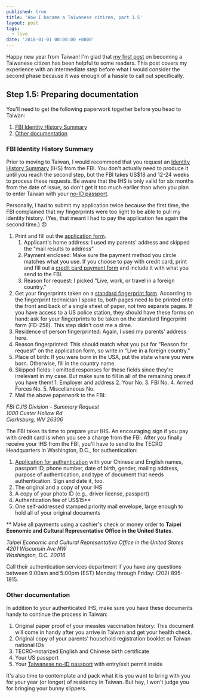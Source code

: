 ```yaml
---
published: true
title: 'How I became a Taiwanese citizen, part 1.5'
layout: post
tags:
  - live
date: '2018-01-01 00:00:00 +0800'
---
```

Happy new year from Taiwan! I'm glad that [my first post][permalink-tw-part1] on becoming a Taiwanese citizen has been helpful to some readers. This post covers my experience with an intermediate step before what I would consider the second phase because it was enough of a hassle to call out specifically.

<!--more-->

## Step 1.5: Preparing documentation

You'll need to get the following paperwork together before you head to Taiwan:

  1. [FBI Identity History Summary](#fbi-identity-history-summary)
  1. [Other documentation](#other-documentation)

### FBI Identity History Summary

Prior to moving to Taiwan, I would recommend that you request an [Identity History Summary](https://www.fbi.gov/services/cjis/identity-history-summary-checks) (IHS) from the FBI. You don't actually need to produce it until you reach the second step, but the FBI takes US$18 and 12-24 weeks to process these requests. Be aware that the IHS is only valid for six months from the date of issue, so don't get it too much earlier than when you plan to enter Taiwan with your [no-ID passport][permalink-tw-part1].

Personally, I had to submit my application twice because the first time, the FBI complained that my fingerprints were too light to be able to pull my identity history. (Yes, that meant I had to pay the application fee again the second time.) :disappointed:

1. Print and fill out the [application form](https://forms.fbi.gov/identity-history-summary-checks-review/q384893984839334.pdf).
    1. Applicant's home address: I used my parents' address and skipped the "mail results to address"
    2. Payment enclosed: Make sure the payment method you circle matches what you use. If you choose to pay with credit card, print and fill out a [credit card payment form](https://www.fbi.gov/file-repository/credit-card-payment-form-121012a.pdf) and include it with what you send to the FBI.
    3. Reason for request: I picked "Live, work, or travel in a foreign country."
2. Get your fingerprints taken on a [standard fingerprint form](https://www.fbi.gov/file-repository/standard-fingerprint-form-fd-258-1.pdf). According to the fingerprint technician I spoke to, both pages need to be printed onto the front and back of a single sheet of paper, not two separate pages. If you have access to a US police station, they should have these forms on hand: ask for your fingerprints to be taken on the standard fingerprint form (FD-258). This step didn't cost me a dime.
  1. Residence of person fingerprinted: Again, I used my parents' address here.
  2. Reason fingerprinted: This should match what you put for "Reason for request" on the application form, so write in "Live in a foreign country."
  3. Place of birth: If you were born in the USA, put the state where you were born. Otherwise, fill in the country name.
  4. Skipped fields: I omitted responses for these fields since they're irrelevant in my case. But make sure to fill in all of the remaining ones if you have them!
    1. Employer and address
    2. Your No.
    3. FBI No.
    4. Armed Forces No.
    5. Miscellaneous No.
3. Mail the above paperwork to the FBI:

<address>
  FBI CJIS Division – Summary Request<br/>
  1000 Custer Hollow Rd<br/>
  Clarksburg, WV 26306
</address>

The FBI takes its time to prepare your IHS. An encouraging sign if you pay with credit card is when you see a charge from the FBI. After you finally receive your IHS from the FBI, you'll have to send to the TECRO Headquarters in Washington, D.C., for authentication:

  1. [Application for authentication](http://maintain.taiwanembassy.org/uploads/sites/28/2015/08/610316224671.pdf) with your Chinese and English names, passport ID, phone number, date of birth, gender, mailing address, purpose of authentication, and type of document that needs authentication. Sign and date it, too.
  1. The original and a copy of your IHS
  1. A copy of your photo ID (e.g., driver license, passport)
  1. Authentication fee of US$15**
  1. One self-addressed stamped priority mail envelope, large enough to hold all of your original documents

**  Make all payments using a cashier's check or money order to **Taipei Economic and Cultural Representative Office in the United States**.

<address>
  Taipei Economic and Cultural Representative Office in the United States<br/>
  4201 Wisconsin Ave NW<br/>
  Washington, D.C. 20016
</address>

Call their authentication services department if you have any questions between 9:00am and 5:00pm (EST) Monday through Friday: (202) 895-1815.

### Other documentation

In addition to your authenticated IHS, make sure you have these documents handy to continue the process in Taiwan:

1. Original paper proof of your measles vaccination history: This document will come in handy after you arrive in Taiwan and get your health check.
1. Original copy of your parents' household registration booklet or Taiwan national IDs
1. TECRO-notarized English and Chinese birth certificate
1. Your US passport
1. Your [Taiwanese no-ID passport][permalink-tw-part1] with entry/exit permit inside

It's also time to contemplate and pack what it is you want to bring with you for your year (or longer) of residency in Taiwan. But hey, I won't judge you for bringing your bunny slippers.

[permalink-tw-part1]: /how-i-became-a-taiwanese-citizen-part-1/
